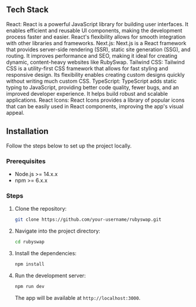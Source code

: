 ## Tech Stack

React: React is a powerful JavaScript library for building user interfaces. It enables efficient and reusable UI components, making the development process faster and easier. React's flexibility allows for smooth integration with other libraries and frameworks.
Next.js: Next.js is a React framework that provides server-side rendering (SSR), static site generation (SSG), and routing. It improves performance and SEO, making it ideal for creating dynamic, content-heavy websites like RubySwap.
Tailwind CSS: Tailwind CSS is a utility-first CSS framework that allows for fast styling and responsive design. Its flexibility enables creating custom designs quickly without writing much custom CSS.
TypeScript: TypeScript adds static typing to JavaScript, providing better code quality, fewer bugs, and an improved developer experience. It helps build robust and scalable applications.
React Icons: React Icons provides a library of popular icons that can be easily used in React components, improving the app's visual appeal.

## Installation

Follow the steps below to set up the project locally.

### Prerequisites

- Node.js >= 14.x.x
- npm >= 6.x.x

### Steps

1. Clone the repository:
   ```bash
   git clone https://github.com/your-username/rubyswap.git
   ```

2. Navigate into the project directory:
   ```bash
   cd rubyswap
   ```

3. Install the dependencies:
   ```bash
   npm install
   ```

4. Run the development server:
   ```bash
   npm run dev
   ```

   The app will be available at `http://localhost:3000`.
